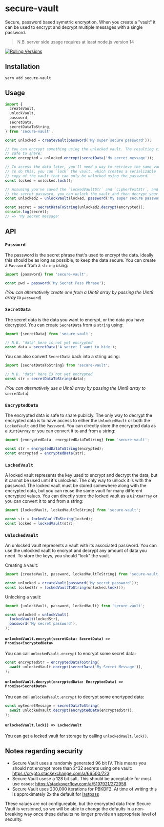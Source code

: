 # secure-vault

Secure, password based symetric encryption. When you create a "vault" it can be used to encrypt and decrypt multiple messages with a single password.

> N.B. server side usage requires at least node.js version 14

[![Rolling Versions](https://img.shields.io/badge/Rolling%20Versions-Enabled-brightgreen)](https://rollingversions.com/ForbesLindesay/secure-vault)

## Installation

```
yarn add secure-vault
```

## Usage

```ts
import {
  createVault,
  unlockVault,
  password,
  secretData,
  secretDataToString,
} from 'secure-vault';

const unlocked = createVault(password('My super secure password'));

// You can encrypt something using the unlocked vault. The resulting cipherText
// safe to share:
const encrypted = unlocked.encrypt(secretData('My secret message'));

// To access the data later, you'll need a way to retrieve the same vault.
// To do this, you can `lock` the vault, which creates a serializable
// copy of the vault that can only be unlocked using the password.
const locked = unlocked.lock();

// Assuming you've saved the `lockedVaultStr` and `cipherTextStr`, and you know
// the secret password, you can unlock the vault and then decrypt your data:
const unlocked2 = unlockVault(locked, password('My super secure password'));

const secret = secretDataToString(unlocked2.decrypt(encrypted));
console.log(secret);
// => 'My secret message'
```

## API

### `Password`

The password is the secret phrase that's used to encrypt the data. Ideally this should be as long as possible, to keep the data secure. You can create a `Password` from a `string` using:

```ts
import {password} from 'secure-vault';

const pwd = password('My Secret Pass Phrase');
```

_(You can alternatively create one from a Uint8 array by passing the Uint8 array to `password`)_

### `SecretData`

The secret data is the data you want to encrypt, or the data you have decrypted. You can create `SecretData` from a `string` using:

```ts
import {secretData} from 'secure-vault';

// N.B. "data" here is not yet encrypted
const data = secretData('A secret I want to hide');
```

You can also convert `SecretData` back into a string using:

```ts
import {secretDataToString} from 'secure-vault';

// N.B. "data" here is not yet encrypted
const str = secretDataToString(data);
```

_(You can alternatively use a Uint8 array by passing the Uint8 array to `secretData`)_

### `EncryptedData`

The encrypted data is safe to share publicly. The only way to decrypt the encrypted data is to have access to either the `UnlockedVault` or both the `LockedVault` and the `Password`. You can directly store the encrypted data as a `Uint8Array` or you can convert it to and from a string:

```ts
import {encryptedData, encryptedDataToString} from 'secure-vault';

const str = encryptedDataToString(encrypted);
const encrypted = encryptedData(str);
```

### `LockedVault`

A locked vault represents the key used to encrypt and decrypt the data, but it cannot be used until it's unlocked. The only way to unlock it is with the password. The locked vault must be stored somewhere along with the encrypted data, but you can reuse the same vault for many different encrypted values. You can directly store the locked vault as a `Uint8Array` or you can convert it to and from a string:

```ts
import {lockedVault, lockedVaultToString} from 'secure-vault';

const str = lockedVaultToString(locked);
const locked = lockedVault(str);
```

### `UnlockedVault`

An unlocked vault represents a vault with its associated password. You can use the unlocked vault to encrypt and decrypt any amount of data you need. To store the keys, you should "lock" the vault.

Creating a vault:

```ts
import {createVault, password, lockedVaultToString} from 'secure-vault';

const unlocked = createVault(password('My secret password'));
const lockedStr = lockedVaultToString(unlocked.lock());
```

Unlocking a vault:

```ts
import {unlockVault, password, lockedVault} from 'secure-vault';

const unlocked = unlockVault(
  lockedVault(lockedStr),
  password('My secret password'),
);
```

#### `unlockedVault.encrypt(secretData: SecretData) => Promise<EncryptedData>`

You can call `unlockedVault.encrypt` to encrypt some secret data:

```ts
const encryptedStr = encryptedDataToString(
  await unlockedVault.encrypt(secretData('My Secret Message')),
);
```

#### `unlockedVault.decrypt(encryptedData: EncryptedData) => Promise<SecretData>`

You can call `unlockedVault.encrypt` to decrypt some encrtyped data:

```ts
const mySecretMessage = secretDataToString(
  await unlockedVault.decrypt(encryptedData(encryptedStr)),
);
```

#### `unlockedVault.lock() => LockedVault`

You can get a locked vault for storage by calling `unlockedVault.lock()`.

## Notes regarding security

- Secure Vault uses a randomly generated 96 bit IV. This means you should not encrypt more than 2^32 secrets using one vault: https://crypto.stackexchange.com/a/66500/723
- Secure Vault usese a 128 bit salt. This should be acceptable for most use cases: https://stackoverflow.com/a/5197921/272958
- Secure Vault uses 200,000 iterations for PBKDF2. At time of writing this is approximately 2x the default for [lastpass](https://support.logmeininc.com/lastpass/help/about-password-iterations-lp030027#:~:text=By%20default%2C%20the%20number%20of,process%20in%20your%20Account%20Settings.)

These values are not configureable, but the encrypted data from Secure Vault is versioned, so we will be able to change the defaults in a non-breaking way once these defaults no longer provide an appropriate level of security.
